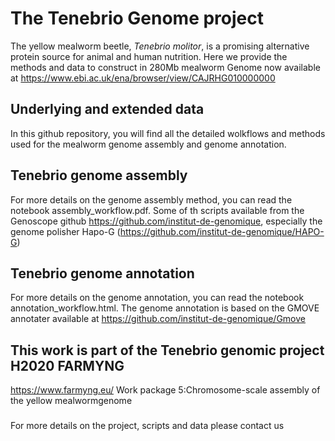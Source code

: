 # The Tenebrio Genome project
The yellow mealworm beetle, <i>Tenebrio molitor</i>, is a promising alternative protein source for animal and human nutrition. Here we provide the methods and data to construct in 280Mb mealworm Genome now available at https://www.ebi.ac.uk/ena/browser/view/CAJRHG010000000

## Underlying and extended data
In this github repository, you will find all the detailed wolkflows and methods used for the mealworm genome assembly and genome annotation.

## Tenebrio genome assembly
For more details on the genome assembly method, you can read the notebook assembly_workflow.pdf. Some of th scripts available from the Genoscope github https://github.com/institut-de-genomique, especially the genome polisher Hapo-G (https://github.com/institut-de-genomique/HAPO-G) 
## Tenebrio genome annotation
For more details on the genome annotation, you can read the notebook annotation_workflow.html. The genome annotation is based on the GMOVE annotater available at https://github.com/institut-de-genomique/Gmove
## This work is part of the Tenebrio genomic project H2020 FARMYNG
https://www.farmyng.eu/ 
Work package 5:Chromosome-scale  assembly  of  the  yellow  mealwormgenome

###
For more details on the project, scripts and data please contact us


